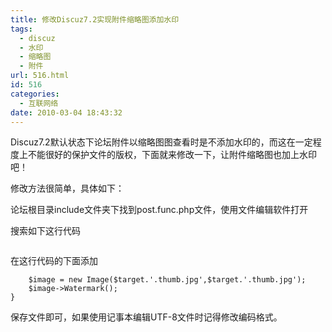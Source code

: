```yaml
---
title: 修改Discuz7.2实现附件缩略图添加水印
tags:
  - discuz
  - 水印
  - 缩略图
  - 附件
url: 516.html
id: 516
categories:
  - 互联网络
date: 2010-03-04 18:43:32
---
```


Discuz7.2默认状态下论坛附件以缩略图图查看时是不添加水印的，而这在一定程度上不能很好的保护文件的版权，下面就来修改一下，让附件缩略图也加上水印吧！  

修改方法很简单，具体如下：  

论坛根目录include文件夹下找到post.func.php文件，使用文件编辑软件打开  

搜索如下这行代码


```$attach = $image->attach;
```

在这行代码的下面添加


```if(file_exists($target.'.thumb.jpg')) {
	$image = new Image($target.'.thumb.jpg',$target.'.thumb.jpg');
	$image->Watermark();
}
```

保存文件即可，如果使用记事本编辑UTF-8文件时记得修改编码格式。